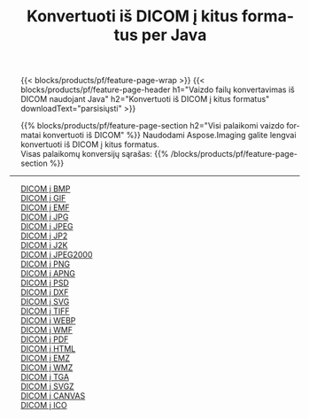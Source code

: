 ﻿---
title: Konvertuoti iš DICOM į kitus formatus per Java 
weight: 3920
url: /lt/java/conversion/from/dicom 
lang: lt
langdirlevel: 2
locales: zh-hans,ja,it,ru,de,es,fr,nl,id,lt,pl,pt,vi,tr,ko,zh-hant,ar,hi,th,sv,cs,uk,he
description: Naudodami Aspose.Imaging galite lengvai konvertuoti iš DICOM į kitus formatus
---

{{< blocks/products/pf/feature-page-wrap >}}
{{< blocks/products/pf/feature-page-header h1="Vaizdo failų konvertavimas iš DICOM naudojant Java" h2="Konvertuoti iš DICOM į kitus formatus" downloadText="parsisiųsti" >}}


{{% blocks/products/pf/feature-page-section  h2="Visi palaikomi vaizdo formatai konvertuoti iš DICOM" %}}
Naudodami Aspose.Imaging galite lengvai konvertuoti iš DICOM į kitus formatus.
<br/>
Visas palaikomų konversijų sąrašas:
{{% /blocks/products/pf/feature-page-section %}}
<div class="container-fluid productfamilypage bg-gray">
    <div class="convertypes bg-gray agp-content section">
        <div class="container">
		<hr style="margin-left:-20px;"/>
		<div class="row other-converters">
		    <div class='col-md-2 other-converter remove-lp remove-rp'><a href="/imaging/lt/java/conversion/dicom-to-bmp" >DICOM į BMP</a></div><div class='col-md-2 other-converter remove-lp remove-rp'><a href="/imaging/lt/java/conversion/dicom-to-gif" >DICOM į GIF</a></div><div class='col-md-2 other-converter remove-lp remove-rp'><a href="/imaging/lt/java/conversion/dicom-to-emf" >DICOM į EMF</a></div><div class='col-md-2 other-converter remove-lp remove-rp'><a href="/imaging/lt/java/conversion/dicom-to-jpg" >DICOM į JPG</a></div><div class='col-md-2 other-converter remove-lp remove-rp'><a href="/imaging/lt/java/conversion/dicom-to-jpeg" >DICOM į JPEG</a></div><div class='col-md-2 other-converter remove-lp remove-rp'><a href="/imaging/lt/java/conversion/dicom-to-jp2" >DICOM į JP2</a></div><div class='col-md-2 other-converter remove-lp remove-rp'><a href="/imaging/lt/java/conversion/dicom-to-j2k" >DICOM į J2K</a></div><div class='col-md-2 other-converter remove-lp remove-rp'><a href="/imaging/lt/java/conversion/dicom-to-jpeg2000" >DICOM į JPEG2000</a></div><div class='col-md-2 other-converter remove-lp remove-rp'><a href="/imaging/lt/java/conversion/dicom-to-png" >DICOM į PNG</a></div><div class='col-md-2 other-converter remove-lp remove-rp'><a href="/imaging/lt/java/conversion/dicom-to-apng" >DICOM į APNG</a></div><div class='col-md-2 other-converter remove-lp remove-rp'><a href="/imaging/lt/java/conversion/dicom-to-psd" >DICOM į PSD</a></div><div class='col-md-2 other-converter remove-lp remove-rp'><a href="/imaging/lt/java/conversion/dicom-to-dxf" >DICOM į DXF</a></div><div class='col-md-2 other-converter remove-lp remove-rp'><a href="/imaging/lt/java/conversion/dicom-to-svg" >DICOM į SVG</a></div><div class='col-md-2 other-converter remove-lp remove-rp'><a href="/imaging/lt/java/conversion/dicom-to-tiff" >DICOM į TIFF</a></div><div class='col-md-2 other-converter remove-lp remove-rp'><a href="/imaging/lt/java/conversion/dicom-to-webp" >DICOM į WEBP</a></div><div class='col-md-2 other-converter remove-lp remove-rp'><a href="/imaging/lt/java/conversion/dicom-to-wmf" >DICOM į WMF</a></div><div class='col-md-2 other-converter remove-lp remove-rp'><a href="/imaging/lt/java/conversion/dicom-to-pdf" >DICOM į PDF</a></div><div class='col-md-2 other-converter remove-lp remove-rp'><a href="/imaging/lt/java/conversion/dicom-to-html" >DICOM į HTML</a></div><div class='col-md-2 other-converter remove-lp remove-rp'><a href="/imaging/lt/java/conversion/dicom-to-emz" >DICOM į EMZ</a></div><div class='col-md-2 other-converter remove-lp remove-rp'><a href="/imaging/lt/java/conversion/dicom-to-wmz" >DICOM į WMZ</a></div><div class='col-md-2 other-converter remove-lp remove-rp'><a href="/imaging/lt/java/conversion/dicom-to-tga" >DICOM į TGA</a></div><div class='col-md-2 other-converter remove-lp remove-rp'><a href="/imaging/lt/java/conversion/dicom-to-svgz" >DICOM į SVGZ</a></div><div class='col-md-2 other-converter remove-lp remove-rp'><a href="/imaging/lt/java/conversion/dicom-to-canvas" >DICOM į CANVAS</a></div><div class='col-md-2 other-converter remove-lp remove-rp'><a href="/imaging/lt/java/conversion/dicom-to-ico" >DICOM į ICO</a></div>
                </div>
        </div>
    </div>
</div>
<br/>

